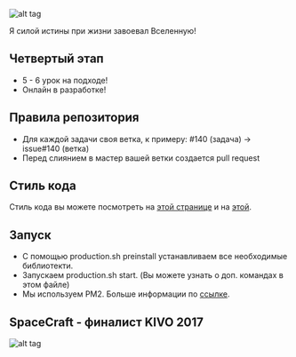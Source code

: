 ![alt tag](https://pp.vk.me/c627531/v627531334/3ddec/bgPfKBHgQJc.jpg)

Я силой истины при жизни завоевал Вселенную!

## Четвертый этап

* 5 - 6 урок на подходе!
* Онлайн в разработке!

## Правила репозитория

* Для каждой задачи своя ветка, к примеру: #140 (задача) -> issue#140 (ветка)
* Перед слиянием в мастер вашей ветки создается pull request

## Стиль кода
Стиль кода вы можете посмотреть на [этой странице](http://nodeguide.ru/doc/felix/style/)
и на [этой](https://github.com/johnpapa/angular-styleguide).

## Запуск
* С помощью production.sh preinstall устанавливаем все необходимые библиотекти.
* Запускаем production.sh start. (Вы можете узнать о доп. командах в этом файле)
* Мы используем PM2. Больше информации по [ссылке](https://github.com/Unitech/pm2).

## SpaceCraft - финалист KIVO 2017
![alt tag](https://pp.userapi.com/c841223/v841223153/20185/q6qtuGeixFQ.jpg)
